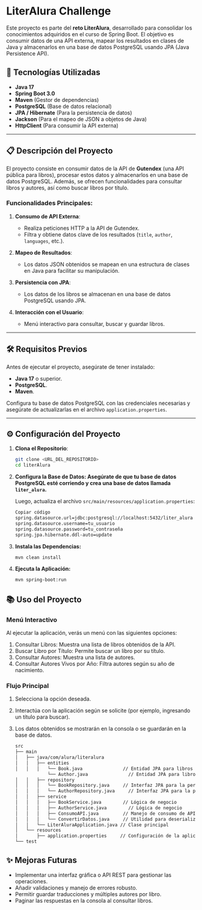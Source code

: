 # LiterAlura Challenge

Este proyecto es parte del **reto LiterAlura**, desarrollado para consolidar los conocimientos adquiridos en el curso de Spring Boot. El objetivo es consumir datos de una API externa, mapear los resultados en clases de Java y almacenarlos en una base de datos PostgreSQL usando JPA (Java Persistence API).

## 🚀 Tecnologías Utilizadas
- **Java 17**
- **Spring Boot 3.0**
- **Maven** (Gestor de dependencias)
- **PostgreSQL** (Base de datos relacional)
- **JPA / Hibernate** (Para la persistencia de datos)
- **Jackson** (Para el mapeo de JSON a objetos de Java)
- **HttpClient** (Para consumir la API externa)

---

## 📋 Descripción del Proyecto

El proyecto consiste en consumir datos de la API de **Gutendex** (una API pública para libros), procesar estos datos y almacenarlos en una base de datos PostgreSQL. Además, se ofrecen funcionalidades para consultar libros y autores, así como buscar libros por título.

### Funcionalidades Principales:
1. **Consumo de API Externa**:
    - Realiza peticiones HTTP a la API de Gutendex.
    - Filtra y obtiene datos clave de los resultados (`title`, `author`, `languages`, etc.).

2. **Mapeo de Resultados**:
    - Los datos JSON obtenidos se mapean en una estructura de clases en Java para facilitar su manipulación.

3. **Persistencia con JPA**:
    - Los datos de los libros se almacenan en una base de datos PostgreSQL usando JPA.

4. **Interacción con el Usuario**:
    - Menú interactivo para consultar, buscar y guardar libros.

---

## 🛠️ Requisitos Previos

Antes de ejecutar el proyecto, asegúrate de tener instalado:
- **Java 17** o superior.
- **PostgreSQL**.
- **Maven**.

Configura tu base de datos PostgreSQL con las credenciales necesarias y asegúrate de actualizarlas en el archivo `application.properties`.

---

## ⚙️ Configuración del Proyecto

1. **Clona el Repositorio**:
   ```bash
   git clone <URL_DEL_REPOSITORIO>
   cd literAlura

2. **Configura la Base de Datos: Asegúrate de que tu base de datos PostgreSQL esté corriendo y crea una base de datos llamada  `liter_alura`.**

    Luego, actualiza el archivo `src/main/resources/application.properties`:

    ```bash
    Copiar código
    spring.datasource.url=jdbc:postgresql://localhost:5432/liter_alura
    spring.datasource.username=tu_usuario
    spring.datasource.password=tu_contraseña
    spring.jpa.hibernate.ddl-auto=update


3. **Instala las Dependencias:**

    ```bash
    mvn clean install

4. **Ejecuta la Aplicación:**

    ```bash
    mvn spring-boot:run

## 📚 Uso del Proyecto
### Menú Interactivo
Al ejecutar la aplicación, verás un menú con las siguientes opciones:

1. Consultar Libros: Muestra una lista de libros obtenidos de la API.
2. Buscar Libro por Título: Permite buscar un libro por su título.
3. Consultar Autores: Muestra una lista de autores.
4. Consultar Autores Vivos por Año: Filtra autores según su año de nacimiento.

### Flujo Principal
1. Selecciona la opción deseada.
2. Interactúa con la aplicación según se solicite (por ejemplo, ingresando un título para buscar).
3. Los datos obtenidos se mostrarán en la consola o se guardarán en la base de datos.
    
    ```bash
    src
    ├── main
    │   ├── java/com/alura/literalura
    │   │   ├── entities
    │   │   │   └── Book.java               // Entidad JPA para libros
                └── Author.java               // Entidad JPA para libros
    │   │   ├── repository
    │   │   │   └── BookRepository.java     // Interfaz JPA para la persistencia
    │   │   │   └── AuthorRepository.java     // Interfaz JPA para la persistencia
    │   │   ├── service
    │   │   │   ├── BookService.java        // Lógica de negocio
    │   │   │   ├── AuthorService.java        // Lógica de negocio
    │   │   │   ├── ConsumoAPI.java         // Manejo de consumo de API externa
    │   │   │   └── ConvertirDatos.java     // Utilidad para deserializar JSON
    │   │   └── LiterAluraApplication.java // Clase principal
    │   └── resources
    │       ├── application.properties     // Configuración de la aplicación
    └── test      

## ✨ Mejoras Futuras
- Implementar una interfaz gráfica o API REST para gestionar las operaciones.
- Añadir validaciones y manejo de errores robusto.
- Permitir guardar traducciones y múltiples autores por libro.
- Paginar las respuestas en la consola al consultar libros.
